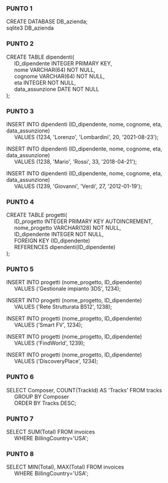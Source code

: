 ### PUNTO 1
CREATE DATABASE DB_azienda;<br />
sqlite3 DB_azienda

### PUNTO 2
CREATE TABLE dipendenti(<br />
&ensp;&ensp;&ensp;ID_dipendente INTEGER PRIMARY KEY,<br />
&ensp;&ensp;&ensp;nome VARCHAR(64) NOT NULL,<br />
&ensp;&ensp;&ensp;cognome VARCHAR(64) NOT NULL,<br />
&ensp;&ensp;&ensp;eta INTEGER NOT NULL,<br />
&ensp;&ensp;&ensp;data_assunzione DATE NOT NULL<br />
);

### PUNTO 3
INSERT INTO dipendenti (ID_dipendente, nome, cognome, eta, data_assunzione)<br />
&ensp;&ensp;&ensp;VALUES (1234, 'Lorenzo', 'Lombardini', 20, '2021-08-23');
   
INSERT INTO dipendenti (ID_dipendente, nome, cognome, eta, data_assunzione)<br />
&ensp;&ensp;&ensp;VALUES (1238, 'Mario', 'Rossi', 33, '2018-04-21');

INSERT INTO dipendenti (ID_dipendente, nome, cognome, eta, data_assunzione)<br />
&ensp;&ensp;&ensp;VALUES (1239, 'Giovanni', 'Verdi', 27, '2012-01-19');

### PUNTO 4
CREATE TABLE progetti(<br />
&ensp;&ensp;&ensp;ID_progetto INTEGER PRIMARY KEY AUTOINCREMENT,<br />
&ensp;&ensp;&ensp;nome_progetto VARCHAR(128) NOT NULL,<br />
&ensp;&ensp;&ensp;ID_dipendente INTEGER NOT NULL,<br />
&ensp;&ensp;&ensp;FOREIGN KEY (ID_dipendente)<br />
&ensp;&ensp;&ensp;REFERENCES dipendenti(ID_dipendente)<br />
);

### PUNTO 5
INSERT INTO progetti (nome_progetto, ID_dipendente)<br />
&ensp;&ensp;&ensp;VALUES ('Gestionale impianto 3DS', 1234);

INSERT INTO progetti (nome_progetto, ID_dipendente)<br />
&ensp;&ensp;&ensp;VALUES ('Rete Strutturata B512', 1238);

INSERT INTO progetti (nome_progetto, ID_dipendente)<br />
&ensp;&ensp;&ensp;VALUES ('Smart FV', 1234);

INSERT INTO progetti (nome_progetto, ID_dipendente)<br />
&ensp;&ensp;&ensp;VALUES ('FindWorld', 1239);
   
INSERT INTO progetti (nome_progetto, ID_dipendente)<br />
&ensp;&ensp;&ensp;VALUES ('DiscoveryPlace', 1234);

### PUNTO 6
SELECT Composer, COUNT(TrackId) AS 'Tracks' FROM tracks<br />
&ensp;&ensp;&ensp;GROUP BY Composer<br />
&ensp;&ensp;&ensp;ORDER BY Tracks DESC;

### PUNTO 7
SELECT SUM(Total) FROM invoices<br />
&ensp;&ensp;&ensp;WHERE BillingCountry='USA';

### PUNTO 8
SELECT MIN(Total), MAX(Total) FROM invoices<br />
&ensp;&ensp;&ensp;WHERE BillingCountry='USA';
